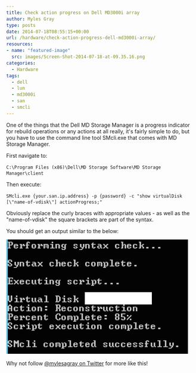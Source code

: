 ```yaml
---
title: Check action progress on Dell MD3000i array
author: Myles Gray
type: posts
date: 2014-07-18T08:55:15+00:00
url: /hardware/check-action-progress-dell-md3000i-array/
resources:
- name: "featured-image"
  src: images/Screen-Shot-2014-07-18-at-09.35.16.png
categories:
  - Hardware
tags:
  - dell
  - lun
  - md3000i
  - san
  - smcli
---
```


One of the things that the Dell MD Storage Manager is a progress indicator for rebuild operations or any actions at all really, it's fairly simple to do, but you have to use the command line tool SMcli.exe that comes with MD Storage Manager.

First navigate to:

    C:\Program Files (x86)\Dell\MD Storage Software\MD Storage Manager\client
    

Then execute:

    SMcli.exe {your.san.ip.address} -p {password} -c "show virtualDisk [\"name-of-vdisk\"] actionProgress;"
    

Obviously replace the curly braces with appropriate values - as well as the "name-of-vdisk" the square brackets are part of the syntax.

You should get an output similar to the below:

![enter image description here][1] 

Why not follow [@mylesagray on Twitter][2] for more like this!

 [1]: images/Screen-Shot-2014-07-18-at-09.49.15.png
 [2]: https://twitter.com/mylesagray